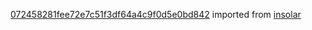 [072458281fee72e7c51f3df64a4c9f0d5e0bd842](https://github.com/insolar/insolar/commit/072458281fee72e7c51f3df64a4c9f0d5e0bd842) imported from [insolar](https://github.com/insolar/insolar)
